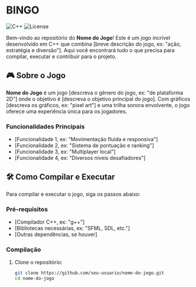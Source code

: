 # BINGO

![C++](https://img.shields.io/badge/C++-00599C?style=for-the-badge&logo=c%2B%2B&logoColor=white)
![License](https://img.shields.io/badge/License-MIT-blue?style=for-the-badge)

Bem-vindo ao repositório do **Nome do Jogo**! Este é um jogo incrível desenvolvido em C++ que combina [breve descrição do jogo, ex: "ação, estratégia e diversão"]. Aqui você encontrará tudo o que precisa para compilar, executar e contribuir para o projeto.

## 🎮 Sobre o Jogo

**Nome do Jogo** é um jogo [descreva o gênero do jogo, ex: "de plataforma 2D"] onde o objetivo é [descreva o objetivo principal do jogo]. Com gráficos [descreva os gráficos, ex: "pixel art"] e uma trilha sonora envolvente, o jogo oferece uma experiência única para os jogadores.

### Funcionalidades Principais

- [Funcionalidade 1, ex: "Movimentação fluida e responsiva"]
- [Funcionalidade 2, ex: "Sistema de pontuação e ranking"]
- [Funcionalidade 3, ex: "Multiplayer local"]
- [Funcionalidade 4, ex: "Diversos níveis desafiadores"]

## 🛠️ Como Compilar e Executar

Para compilar e executar o jogo, siga os passos abaixo:

### Pré-requisitos

- [Compilador C++, ex: "g++"]
- [Bibliotecas necessárias, ex: "SFML, SDL, etc."]
- [Outras dependências, se houver]

### Compilação

1. Clone o repositório:
   ```bash
   git clone https://github.com/seu-usuario/nome-do-jogo.git
   cd nome-do-jogo
